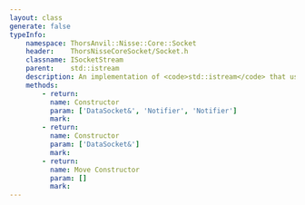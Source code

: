 ```yaml
---
layout: class
generate: false
typeInfo:
    namespace: ThorsAnvil::Nisse::Core::Socket
    header:    ThorsNisseCoreSocket/Socket.h
    classname: ISocketStream
    parent:    std::istream
    description: An implementation of <code>std::istream</code> that uses <code>SocketStreamBuffer</code> as the buffer.<br>The <code>Notofer</code> is a primitive event callback mechanism.<br>A blocking read call to these streams calls the <code>Notifier noData</code>. This is used by the <a href="#Server">Server</a> infastructure to yield control back to the main event loop.<br><code>using Notifier = std::function<void()>;</code>
    methods:
        - return:
          name: Constructor
          param: ['DataSocket&', 'Notifier', 'Notifier']
          mark:
        - return: 
          name: Constructor
          param: ['DataSocket&']
          mark:
        - return:
          name: Move Constructor
          param: []
          mark: 
---
```

